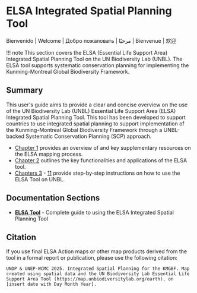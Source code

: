 # ELSA Integrated Spatial Planning Tool

Bienvenido | Welcome | Добро пожаловать | مرحبًا | Bienvenue | 欢迎

!!! note
    This section covers the ELSA (Essential Life Support Area) Integrated Spatial Planning Tool on the UN Biodiversity Lab (UNBL). The ELSA tool supports systematic conservation planning for implementing the Kunming-Montreal Global Biodiversity Framework.

## Summary

This user's guide aims to provide a clear and concise overview on the use of the UN Biodiversity Lab (UNBL) Essential Life Support Area (ELSA) Integrated Spatial Planning Tool. This tool has been developed to support countries to use integrated spatial planning to support implementation of the Kunming-Montreal Global Biodiversity Framework through a UNBL-backed Systematic Conservation Planning (SCP) approach. 

* [Chapter 1](elsa/01_overview.md) provides an overview of and key supplementary resources on the ELSA mapping process.
* [Chapter 2](elsa/02_tool_purpose.md) outlines the key functionalities and applications of the ELSA tool.
* [Chapters 3](elsa/03_registration.md) - [11](elsa/11_support.md) provide step-by-step instructions on how to use the ELSA Tool on UNBL.

## Documentation Sections

- **[ELSA Tool](elsa/index.md)** - Complete guide to using the ELSA Integrated Spatial Planning Tool

## Citation

If you use final ELSA Action maps or other map products derived from the tool in a formal report or publication, please use the following citation:

```
UNDP & UNEP-WCMC 2025. Integrated Spatial Planning for the KMGBF. Map created using spatial data and the UN Biodiversity Lab Essential Life Support Area Tool (https://map.unbiodiversitylab.org/earth), on [insert date with Day Month Year].
```
